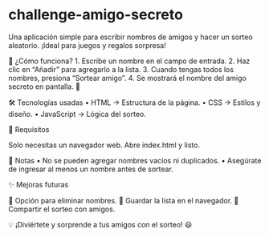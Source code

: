 # challenge-amigo-secreto

Una aplicación simple para escribir nombres de amigos y hacer un sorteo aleatorio. ¡Ideal para juegos y regalos sorpresa!

🚀 ¿Cómo funciona?
	1.	Escribe un nombre en el campo de entrada.
	2.	Haz clic en “Añadir” para agregarlo a la lista.
	3.	Cuando tengas todos los nombres, presiona “Sortear amigo”.
	4.	Se mostrará el nombre del amigo secreto en pantalla. 🎁

🛠 Tecnologías usadas
	•	HTML → Estructura de la página.
	•	CSS → Estilos y diseño.
	•	JavaScript → Lógica del sorteo.

📌 Requisitos

Solo necesitas un navegador web. Abre index.html y listo.

📝 Notas
	•	No se pueden agregar nombres vacíos ni duplicados.
	•	Asegúrate de ingresar al menos un nombre antes de sortear.

✨ Mejoras futuras

🔹 Opción para eliminar nombres.
🔹 Guardar la lista en el navegador.
🔹 Compartir el sorteo con amigos.

💡 ¡Diviértete y sorprende a tus amigos con el sorteo! 😃
